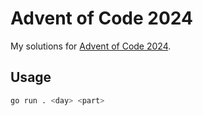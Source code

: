 # Advent of Code 2024

My solutions for [Advent of Code 2024](https://adventofcode.com/2024).

## Usage

```bash
go run . <day> <part>
```
